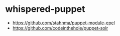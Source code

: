 # whispered-puppet

 * https://github.com/stahnma/puppet-module-epel
 * https://github.com/codeinthehole/puppet-solr
